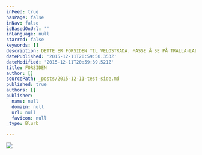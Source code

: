 ```yaml
---
inFeed: true
hasPage: false
inNav: false
isBasedOnUrl: ''
inLanguage: null
starred: false
keywords: []
description: DETTE ER FORSIDEN TIL VELOSTRADA. MASSE Å SE PÅ TRALLA-LALLA-LA
datePublished: '2015-12-11T20:59:50.353Z'
dateModified: '2015-12-11T20:59:39.521Z'
title: FORSIDEN
author: []
sourcePath: _posts/2015-12-11-test-side.md
published: true
authors: []
publisher:
  name: null
  domain: null
  url: null
  favicon: null
_type: Blurb

---
```

![](https://the-grid-user-content.s3-us-west-2.amazonaws.com/35a4b38d-27be-49d1-b4eb-e81829cf2108.png)